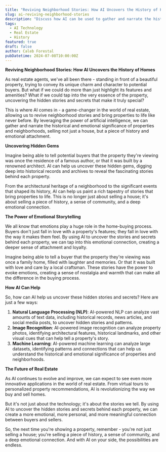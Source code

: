 ```yaml
---
title: "Reviving Neighborhood Stories: How AI Uncovers the History of Homes"
slug: ai-reviving-neighborhood-stories
description: "Discuss how AI can be used to gather and narrate the historical and emotional significance of properties and neighborhoods."
tags:
  - AI Technology
  - Real Estate
  - History
featured: true
draft: false
author: Caleb Forestal
pubDatetime: 2024-07-08T10:00:00Z
---
```


**Reviving Neighborhood Stories: How AI Uncovers the History of Homes**

As real estate agents, we've all been there - standing in front of a beautiful property, trying to convey its unique charm and character to potential buyers. But what if we could do more than just highlight its features and amenities? What if we could tap into the very essence of the property, uncovering the hidden stories and secrets that make it truly special?

This is where AI comes in - a game-changer in the world of real estate, allowing us to revive neighborhood stories and bring properties to life like never before. By leveraging the power of artificial intelligence, we can gather and narrate the historical and emotional significance of properties and neighborhoods, selling not just a house, but a piece of history and emotional attachment.

**Uncovering Hidden Gems**

Imagine being able to tell potential buyers that the property they're viewing was once the residence of a famous author, or that it was built by a renowned architect. AI can help us uncover these hidden gems, digging deep into historical records and archives to reveal the fascinating stories behind each property.

From the architectural heritage of a neighborhood to the significant events that shaped its history, AI can help us paint a rich tapestry of stories that bring properties to life. This is no longer just about selling a house; it's about selling a piece of history, a sense of community, and a deep emotional connection.

**The Power of Emotional Storytelling**

We all know that emotions play a huge role in the home-buying process. Buyers don't just fall in love with a property's features; they fall in love with the way it makes them feel. By using AI to uncover the stories and secrets behind each property, we can tap into this emotional connection, creating a deeper sense of attachment and loyalty.

Imagine being able to tell a buyer that the property they're viewing was once a family home, filled with laughter and memories. Or that it was built with love and care by a local craftsman. These stories have the power to evoke emotions, creating a sense of nostalgia and warmth that can make all the difference in the buying process.

**How AI Can Help**

So, how can AI help us uncover these hidden stories and secrets? Here are just a few ways:

1. **Natural Language Processing (NLP)**: AI-powered NLP can analyze vast amounts of text data, including historical records, news articles, and social media posts, to uncover hidden stories and patterns.
2. **Image Recognition**: AI-powered image recognition can analyze property photos, identifying architectural features, historical landmarks, and other visual cues that can help tell a property's story.
3. **Machine Learning**: AI-powered machine learning can analyze large datasets, identifying patterns and connections that can help us understand the historical and emotional significance of properties and neighborhoods.

**The Future of Real Estate**

As AI continues to evolve and improve, we can expect to see even more innovative applications in the world of real estate. From virtual tours to personalized property recommendations, AI is revolutionizing the way we buy and sell homes.

But it's not just about the technology; it's about the stories we tell. By using AI to uncover the hidden stories and secrets behind each property, we can create a more emotional, more personal, and more meaningful connection between buyers and sellers.

So, the next time you're showing a property, remember - you're not just selling a house; you're selling a piece of history, a sense of community, and a deep emotional connection. And with AI on your side, the possibilities are endless.